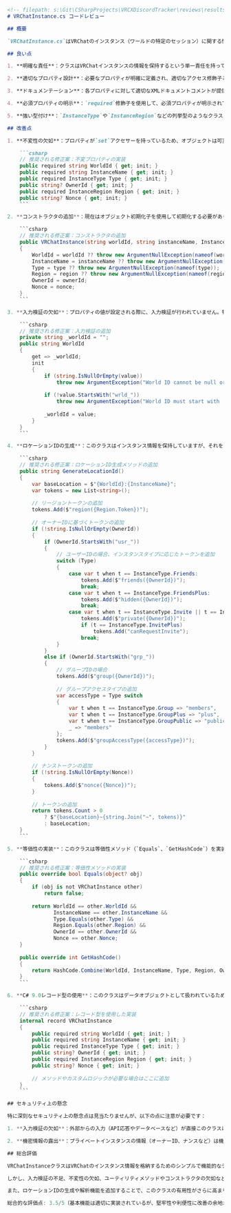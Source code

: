 ```markdown
<!-- filepath: s:\Git\CSharpProjects\VRCXDiscordTracker\reviews\results\program\VRChatInstance.md -->
# VRChatInstance.cs コードレビュー

## 概要

`VRChatInstance.cs`はVRChatのインスタンス（ワールドの特定のセッション）に関する情報を格納するデータモデルクラスです。ワールドID、インスタンス名、タイプ、所有者ID、リージョン、ナンスなどの重要な情報を保持しています。

## 良い点

1. **明確な責任**：クラスはVRChatインスタンスの情報を保持するという単一責任を持っており、その役割に特化しています。

2. **適切なプロパティ設計**：必要なプロパティが明確に定義され、適切なアクセス修飾子とgetter/setterが設定されています。

3. **ドキュメンテーション**：各プロパティに対して適切なXMLドキュメントコメントが提供され、説明と例が示されています。

4. **必須プロパティの明示**：`required`修飾子を使用して、必須プロパティが明示されています。これにより、オブジェクト初期化時にこれらのプロパティが必ず設定されることが保証されます。

5. **強い型付け**：`InstanceType`や`InstanceRegion`などの列挙型のようなクラスを使用して、特定の値のセットに制限し、型安全性を確保しています。

## 改善点

1. **不変性の欠如**：プロパティが`set`アクセサーを持っているため、オブジェクトは可変です。インスタンス情報は通常変更されるべきではないため、不変（イミュータブル）にすることでより堅牢になります。

    ```csharp
    // 推奨される修正案：不変プロパティの実装
    public required string WorldId { get; init; }
    public required string InstanceName { get; init; }
    public required InstanceType Type { get; init; }
    public string? OwnerId { get; init; }
    public required InstanceRegion Region { get; init; }
    public string? Nonce { get; init; }
    ```

2. **コンストラクタの追加**：現在はオブジェクト初期化子を使用して初期化する必要がありますが、明示的なコンストラクタを提供することで、より制御された初期化が可能になります。

    ```csharp
    // 推奨される修正案：コンストラクタの追加
    public VRChatInstance(string worldId, string instanceName, InstanceType type, InstanceRegion region, string? ownerId = null, string? nonce = null)
    {
        WorldId = worldId ?? throw new ArgumentNullException(nameof(worldId));
        InstanceName = instanceName ?? throw new ArgumentNullException(nameof(instanceName));
        Type = type ?? throw new ArgumentNullException(nameof(type));
        Region = region ?? throw new ArgumentNullException(nameof(region));
        OwnerId = ownerId;
        Nonce = nonce;
    }
    ```

3. **入力検証の欠如**：プロパティの値が設定される際に、入力検証が行われていません。特にWorldIdやInstanceNameなどの重要なプロパティには、フォーマットチェックなどの検証が必要です。

    ```csharp
    // 推奨される修正案：入力検証の追加
    private string _worldId = "";
    public string WorldId
    {
        get => _worldId;
        init
        {
            if (string.IsNullOrEmpty(value))
                throw new ArgumentException("World ID cannot be null or empty", nameof(value));
                
            if (!value.StartsWith("wrld_"))
                throw new ArgumentException("World ID must start with 'wrld_'", nameof(value));
                
            _worldId = value;
        }
    }
    ```

4. **ロケーションIDの生成**：このクラスはインスタンス情報を保持していますが、それを元に完全なロケーションIDを生成するメソッドが提供されていません。

    ```csharp
    // 推奨される修正案：ロケーションID生成メソッドの追加
    public string GenerateLocationId()
    {
        var baseLocation = $"{WorldId}:{InstanceName}";
        var tokens = new List<string>();
        
        // リージョントークンの追加
        tokens.Add($"region({Region.Token})");
        
        // オーナーIDに基づくトークンの追加
        if (!string.IsNullOrEmpty(OwnerId))
        {
            if (OwnerId.StartsWith("usr_"))
            {
                // ユーザーIDの場合、インスタンスタイプに応じたトークンを追加
                switch (Type)
                {
                    case var t when t == InstanceType.Friends:
                        tokens.Add($"friends({OwnerId})");
                        break;
                    case var t when t == InstanceType.FriendsPlus:
                        tokens.Add($"hidden({OwnerId})");
                        break;
                    case var t when t == InstanceType.Invite || t == InstanceType.InvitePlus:
                        tokens.Add($"private({OwnerId})");
                        if (t == InstanceType.InvitePlus)
                            tokens.Add("canRequestInvite");
                        break;
                }
            }
            else if (OwnerId.StartsWith("grp_"))
            {
                // グループIDの場合
                tokens.Add($"group({OwnerId})");
                
                // グループアクセスタイプの追加
                var accessType = Type switch
                {
                    var t when t == InstanceType.Group => "members",
                    var t when t == InstanceType.GroupPlus => "plus",
                    var t when t == InstanceType.GroupPublic => "public",
                    _ => "members"
                };
                tokens.Add($"groupAccessType({accessType})");
            }
        }
        
        // ナンストークンの追加
        if (!string.IsNullOrEmpty(Nonce))
        {
            tokens.Add($"nonce({Nonce})");
        }
        
        // トークンの追加
        return tokens.Count > 0 
            ? $"{baseLocation}~{string.Join("~", tokens)}" 
            : baseLocation;
    }
    ```

5. **等価性の実装**：このクラスは等価性メソッド（`Equals`、`GetHashCode`）を実装していないため、コレクション内での比較や検索が効率的ではありません。

    ```csharp
    // 推奨される修正案：等価性メソッドの実装
    public override bool Equals(object? obj)
    {
        if (obj is not VRChatInstance other)
            return false;
            
        return WorldId == other.WorldId &&
               InstanceName == other.InstanceName &&
               Type.Equals(other.Type) &&
               Region.Equals(other.Region) &&
               OwnerId == other.OwnerId &&
               Nonce == other.Nonce;
    }
    
    public override int GetHashCode()
    {
        return HashCode.Combine(WorldId, InstanceName, Type, Region, OwnerId, Nonce);
    }
    ```

6. **C# 9.0レコード型の使用**：このクラスはデータオブジェクトとして扱われているため、C# 9.0以降のレコード型を使用することで、よりシンプルに実装できます。

    ```csharp
    // 推奨される修正案：レコード型を使用した実装
    internal record VRChatInstance
    {
        public required string WorldId { get; init; }
        public required string InstanceName { get; init; }
        public required InstanceType Type { get; init; }
        public string? OwnerId { get; init; }
        public required InstanceRegion Region { get; init; }
        public string? Nonce { get; init; }
        
        // メソッドやカスタムロジックが必要な場合はここに追加
    }
    ```

## セキュリティ上の懸念

特に深刻なセキュリティ上の懸念点は見当たりませんが、以下の点に注意が必要です：

1. **入力検証の欠如**：外部からの入力（API応答やデータベースなど）が直接このクラスに設定される場合、入力検証が行われないと不正なデータが内部処理に影響を与える可能性があります。

2. **機密情報の露出**：プライベートインスタンスの情報（オーナーID、ナンスなど）は機密情報である可能性がありますが、特別な扱いがされていません。

## 総合評価

VRChatInstanceクラスはVRChatのインスタンス情報を格納するためのシンプルで機能的なデータモデルを提供しています。プロパティの型付けや必須フィールドの指定など、良い設計パターンが適用されています。

しかし、入力検証の不足、不変性の欠如、ユーティリティメソッドやコンストラクタの欠如など、改善の余地があります。特に、データの整合性を確保するための検証ロジックを追加し、C# 9.0以降の機能（initアクセサーやレコード型）を活用することで、より堅牢で使いやすいクラスになるでしょう。

また、ロケーションIDの生成や解析機能を追加することで、このクラスの有用性がさらに高まります。現状では`LocationParser`クラスとの連携が必要ですが、それらの機能をこのクラスに統合することも検討できます。

総合的な評価点: 3.5/5（基本機能は適切に実装されているが、堅牢性や利便性に改善の余地がある）
```
